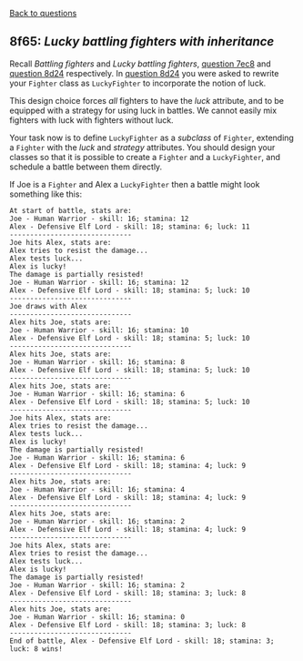 [Back to questions](../README.md)

## 8f65: *Lucky battling fighters with inheritance*

Recall *Battling fighters* and *Lucky battling fighters*, [question 7ec8](7ec8.md) and [question 8d24](8d24.md) respectively.  In [question 8d24](8d24.md) you were asked to rewrite your `Fighter` class as `LuckyFighter` to incorporate the notion of luck.

This design choice forces *all* fighters to have the *luck* attribute, and to be equipped with a strategy for
using luck in battles.  We cannot easily mix fighters with luck with fighters without luck.

Your task now is to define `LuckyFighter` as a *subclass* of `Fighter`, extending a `Fighter`
with the *luck* and *strategy* attributes.  You should design your classes so that it is possible to
create a `Fighter` and a `LuckyFighter`, and schedule a battle between them directly.

If Joe is a `Fighter` and Alex a `LuckyFighter` then a battle might look something like this:


```
At start of battle, stats are:
Joe - Human Warrior - skill: 16; stamina: 12
Alex - Defensive Elf Lord - skill: 18; stamina: 6; luck: 11
------------------------------
Joe hits Alex, stats are:
Alex tries to resist the damage...
Alex tests luck...
Alex is lucky!
The damage is partially resisted!
Joe - Human Warrior - skill: 16; stamina: 12
Alex - Defensive Elf Lord - skill: 18; stamina: 5; luck: 10
------------------------------
Joe draws with Alex
------------------------------
Alex hits Joe, stats are:
Joe - Human Warrior - skill: 16; stamina: 10
Alex - Defensive Elf Lord - skill: 18; stamina: 5; luck: 10
------------------------------
Alex hits Joe, stats are:
Joe - Human Warrior - skill: 16; stamina: 8
Alex - Defensive Elf Lord - skill: 18; stamina: 5; luck: 10
------------------------------
Alex hits Joe, stats are:
Joe - Human Warrior - skill: 16; stamina: 6
Alex - Defensive Elf Lord - skill: 18; stamina: 5; luck: 10
------------------------------
Joe hits Alex, stats are:
Alex tries to resist the damage...
Alex tests luck...
Alex is lucky!
The damage is partially resisted!
Joe - Human Warrior - skill: 16; stamina: 6
Alex - Defensive Elf Lord - skill: 18; stamina: 4; luck: 9
------------------------------
Alex hits Joe, stats are:
Joe - Human Warrior - skill: 16; stamina: 4
Alex - Defensive Elf Lord - skill: 18; stamina: 4; luck: 9
------------------------------
Alex hits Joe, stats are:
Joe - Human Warrior - skill: 16; stamina: 2
Alex - Defensive Elf Lord - skill: 18; stamina: 4; luck: 9
------------------------------
Joe hits Alex, stats are:
Alex tries to resist the damage...
Alex tests luck...
Alex is lucky!
The damage is partially resisted!
Joe - Human Warrior - skill: 16; stamina: 2
Alex - Defensive Elf Lord - skill: 18; stamina: 3; luck: 8
------------------------------
Alex hits Joe, stats are:
Joe - Human Warrior - skill: 16; stamina: 0
Alex - Defensive Elf Lord - skill: 18; stamina: 3; luck: 8
------------------------------
End of battle, Alex - Defensive Elf Lord - skill: 18; stamina: 3; luck: 8 wins!
```

